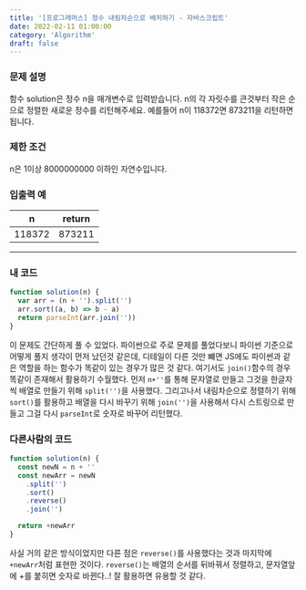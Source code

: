 ```yaml
---
title: '[프로그래머스] 정수 내림차순으로 배치하기 - 자바스크립트'
date: 2022-02-11 01:00:00
category: 'Algorithm'
draft: false
---
```


### 문제 설명

함수 solution은 정수 n을 매개변수로 입력받습니다. n의 각 자릿수를 큰것부터 작은 순으로 정렬한 새로운 정수를 리턴해주세요. 예를들어 n이 118372면 873211을 리턴하면 됩니다.

### 제한 조건

n은 1이상 8000000000 이하인 자연수입니다.

### 입출력 예

| n      | return |
| ------ | ------ |
| 118372 | 873211 |

---

### 내 코드

```javascript
function solution(n) {
  var arr = (n + '').split('')
  arr.sort((a, b) => b - a)
  return parseInt(arr.join(''))
}
```

이 문제도 간단하게 풀 수 있었다. 파이썬으로 주로 문제를 풀었다보니 파이썬 기준으로 어떻게 풀지 생각이 먼저 났던것 같은데, 디테일이 다른 것만 뺴면 JS에도 파이썬과 같은 역할을 하는 함수가 똑같이 있는 경우가 많은 것 같다. 여기서도 `join()`함수의 경우 똑같이 존재해서 활용하기 수월했다. 먼저 `n+''`를 통해 문자열로 만들고 그것을 한글자씩 배열로 만들기 위해 `split('')`을 사용했다. 그리고나서 내림차순으로 정렬하기 위해 `sort()`를 활용하고 배열을 다시 바꾸기 위해 `join('')`을 사용해서 다시 스트링으로 만들고 그걸 다시 `parseInt`로 숫자로 바꾸어 리턴했다.

### 다른사람의 코드

```javascript
function solution(n) {
  const newN = n + ''
  const newArr = newN
    .split('')
    .sort()
    .reverse()
    .join('')

  return +newArr
}
```

사실 거의 같은 방식이었지만 다른 점은 `reverse()`를 사용했다는 것과 마지막에 `+newArr`처럼 표현한 것이다. `reverse()`는 배열의 순서를 뒤바꿔서 정렬하고, 문자열앞에 +를 붙히면 숫자로 바뀐다..! 잘 활용하면 유용할 것 같다.
